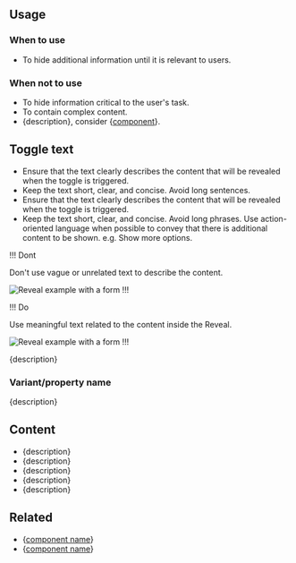 ## Usage

### When to use

- To hide additional information until it is relevant to users.

### When not to use

- To hide information critical to the user's task.
- To contain complex content.
- {description}, consider {[component](#)}.

## Toggle text

- Ensure that the text clearly describes the content that will be revealed when the toggle is triggered.
- Keep the text short, clear, and concise. Avoid long sentences.
- Ensure that the text clearly describes the content that will be revealed when the toggle is triggered.
- Keep the text short, clear, and concise. Avoid long phrases.
Use action-oriented language when possible to convey that there is additional content to be shown. e.g. Show more options.

!!! Dont

Don't use vague or unrelated text to describe the content.

![Reveal example with a form](/assets/components/reveal/toggle-text-dont.png)
!!!

!!! Do

Use meaningful text related to the content inside the Reveal.

![Reveal example with a form](/assets/components/reveal/toggle-text-do.png)
!!!

<!-- don’t forget to include real examples and do/don’t blocks, as necessary -->
{description}

### Variant/property name

<!-- don’t forget to include real examples and do/don’t blocks, as necessary -->
{description}

## Content

- {description}
- {description}
- {description}
- {description}
- {description}

## Related

<!-- only include the 2 most similar/related components -->
- {[component name](#)}
- {[component name](#)}
